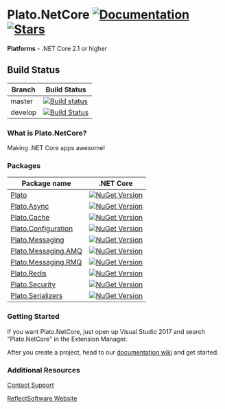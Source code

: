 # Plato.NetCore  [![Documentation](https://img.shields.io/badge/docs-wiki-yellow.svg)](https://github.com/reflectsoftware/Plato.NetCore/wiki) [![Stars](https://img.shields.io/github/stars/reflectsoftware/Plato.NetCore.svg)](https://github.com/reflectsoftware/Plato.Code/stargazers) 

**Platforms** - .NET Core 2.1 or higher

## Build Status

Branch  |  Build Status
------------- | ---------------
master | [![Build status](https://dev.azure.com/reflectsoftware/Open%20Source%20Projects/_apis/build/status/Plato.Core%20CI%20(designer)?branchName=master)](https://dev.azure.com/reflectsoftware/Open%20Source%20Projects/_build/latest?definitionId=14?branchName=master)
develop | [![Build Status](https://dev.azure.com/reflectsoftware/Open%20Source%20Projects/_apis/build/status/Plato.Core%20CI%20(designer)?branchName=develop)](https://dev.azure.com/reflectsoftware/Open%20Source%20Projects/_build/latest?definitionId=14?branchName=develop)

### What is Plato.NetCore?

Making .NET Core apps awesome!

### Packages

Package name  | .NET Core
------------- | ---------------
[Plato](http://www.nuget.org/packages/Plato.NetCore/) | [![NuGet Version](http://img.shields.io/nuget/v/Plato.NetCore.svg?style=flat)](http://www.nuget.org/packages/Plato.NetCore/) 
[Plato.Async](http://www.nuget.org/packages/Plato.NetCore.Async/) | [![NuGet Version](http://img.shields.io/nuget/v/Plato.NetCore.Async.svg?style=flat)](http://www.nuget.org/packages/Plato.NetCore.Async/)
[Plato.Cache](http://www.nuget.org/packages/Plato.NetCore.Cache/) | [![NuGet Version](http://img.shields.io/nuget/v/Plato.NetCore.Cache.svg?style=flat)](http://www.nuget.org/packages/Plato.NetCore.Cache/)
[Plato.Configuration](http://www.nuget.org/packages/Plato.NetCore.Configuration/) | [![NuGet Version](http://img.shields.io/nuget/v/Plato.NetCore.Configuration.svg?style=flat)](http://www.nuget.org/packages/Plato.NetCore.Configuration/)
[Plato.Messaging](http://www.nuget.org/packages/Plato.NetCore.Messaging/) | [![NuGet Version](http://img.shields.io/nuget/v/Plato.NetCore.Messaging.svg?style=flat)](http://www.nuget.org/packages/Plato.NetCore.Messaging/)
[Plato.Messaging.AMQ](http://www.nuget.org/packages/Plato.NetCore.Messaging.AMQ/) | [![NuGet Version](http://img.shields.io/nuget/v/Plato.Messaging.NetCore.AMQ.svg?style=flat)](http://www.nuget.org/packages/Plato.NetCore.Messaging.AMQ/)
[Plato.Messaging.RMQ](http://www.nuget.org/packages/Plato.NetCore.Messaging.RMQ/) | [![NuGet Version](http://img.shields.io/nuget/v/Plato.Messaging.NetCore.RMQ.svg?style=flat)](http://www.nuget.org/packages/Plato.NetCore.Messaging.RMQ/)
[Plato.Redis](http://www.nuget.org/packages/Plato.NetCore.Redis/) | [![NuGet Version](http://img.shields.io/nuget/v/Plato.NetCore.Redis.svg?style=flat)](http://www.nuget.org/packages/Plato.NetCore.Redis/)
[Plato.Security](http://www.nuget.org/packages/Plato.NetCore.Security/) | [![NuGet Version](http://img.shields.io/nuget/v/Plato.NetCore.Security.svg?style=flat)](http://www.nuget.org/packages/Plato.NetCore.Security/)
[Plato.Serializers](http://www.nuget.org/packages/Plato.NetCore.Serializers/) | [![NuGet Version](http://img.shields.io/nuget/v/Plato.NetCore.Serializers.svg?style=flat)](http://www.nuget.org/packages/Plato.NetCore.Serializers/)

### Getting Started


If you want Plato.NetCore, just open up Visual Studio 2017 and search "Plato.NetCore" in the Extension Manager.

After you create a project, head to our [documentation wiki](https://github.com/reflectsoftware/Plato.NetCore/wiki) and get started.


### Additional Resources

[Contact Support](support@reflectsoftware.com)

[ReflectSoftware Website](http://reflectsoftware.com)
